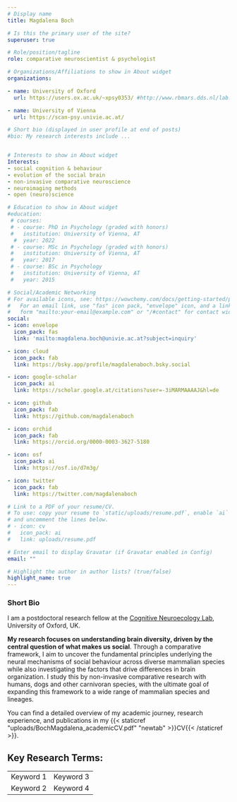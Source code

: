 ```yaml
---
# Display name
title: Magdalena Boch

# Is this the primary user of the site?
superuser: true

# Role/position/tagline
role: comparative neuroscientist & psychologist

# Organizations/Affiliations to show in About widget
organizations:

- name: University of Oxford
  url: https://users.ox.ac.uk/~xpsy0353/ #http://www.rbmars.dds.nl/lab.html

- name: University of Vienna
  url: https://scan-psy.univie.ac.at/

# Short bio (displayed in user profile at end of posts)
#bio: My research interests include ...


# Interests to show in About widget
Interests:
- social cognition & behaviour
- evolution of the social brain
- non-invasive comparative neuroscience
- neuroimaging methods
- open (neuro)science

# Education to show in About widget
#education:
 # courses:
 # - course: PhD in Psychology (graded with honors)
 #   institution: University of Vienna, AT
  #  year: 2022
 # - course: MSc in Psychology (graded with honors) 
 #   institution: University of Vienna, AT
 #   year: 2017
 # - course: BSc in Psychology
 #   institution: University of Vienna, AT
 #   year: 2015

# Social/Academic Networking
# For available icons, see: https://wowchemy.com/docs/getting-started/page-builder/#icons
#   For an email link, use "fas" icon pack, "envelope" icon, and a link in the
#   form "mailto:your-email@example.com" or "/#contact" for contact widget.
social:
- icon: envelope
  icon_pack: fas
  link: 'mailto:magdalena.boch@univie.ac.at?subject=inquiry'

- icon: cloud
  icon_pack: fab
  link: https://bsky.app/profile/magdalenaboch.bsky.social

- icon: google-scholar  
  icon_pack: ai
  link: https://scholar.google.at/citations?user=-3iMARMAAAAJ&hl=de

- icon: github
  icon_pack: fab
  link: https://github.com/magdalenaboch

- icon: orchid
  icon_pack: fab
  link: https://orcid.org/0000-0003-3627-5180

- icon: osf
  icon_pack: ai
  link: https://osf.io/d7m3g/

- icon: twitter
  icon_pack: fab
  link: https://twitter.com/magdalenaboch

# Link to a PDF of your resume/CV.
# To use: copy your resume to `static/uploads/resume.pdf`, enable `ai` icons in `params.toml`, 
# and uncomment the lines below.
# - icon: cv
#   icon_pack: ai
#   link: uploads/resume.pdf

# Enter email to display Gravatar (if Gravatar enabled in Config)
email: ""

# Highlight the author in author lists? (true/false) 
highlight_name: true
---
```

### Short Bio
I am a postdoctoral research fellow at the [Cognitive Neuroecology Lab](https://users.ox.ac.uk/~xpsy0353/), University of Oxford, UK.

**My research focuses on understanding brain diversity, driven by the central question of what makes us social**. Through a comparative framework, I aim to uncover the fundamental principles underlying the neural mechanisms of social behaviour across diverse mammalian species while also investigating the factors that drive differences in brain organization. I study this by non-invasive comparative research with humans, dogs and other carnivoran species, with the ultimate goal of expanding this framework to a wide range of mammalian species and lineages. 

You can find a detailed overview of my academic journey, research experience, and publications in my {{< staticref "uploads/BochMagdalena_academicCV.pdf" "newtab" >}}CV{{< /staticref >}}.

## Key Research Terms:

|                 |                 |
|-----------------|-----------------|
| Keyword 1       | Keyword 3       |
| Keyword 2       | Keyword 4       |
